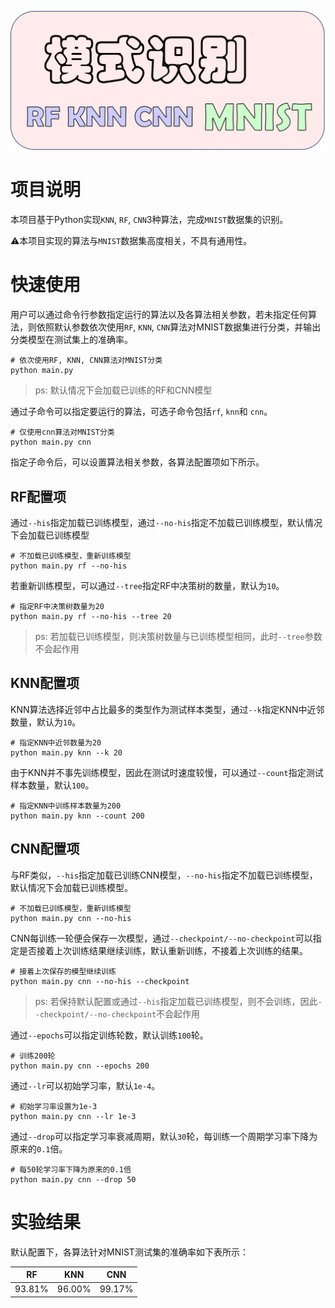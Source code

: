 ![模式识别.png](./logo.png)


# 项目说明

本项目基于Python实现`KNN`, `RF`, `CNN`3种算法，完成`MNIST`数据集的识别。

⚠️本项目实现的算法与`MNIST`数据集高度相关，不具有通用性。

# 快速使用

用户可以通过命令行参数指定运行的算法以及各算法相关参数，若未指定任何算法，则依照默认参数依次使用`RF`, `KNN`, `CNN`算法对MNIST数据集进行分类，并输出分类模型在测试集上的准确率。

    # 依次使用RF, KNN, CNN算法对MNIST分类
    python main.py

> ps: 默认情况下会加载已训练的RF和CNN模型

通过子命令可以指定要运行的算法，可选子命令包括`rf`, `knn`和 `cnn`。

    # 仅使用cnn算法对MNIST分类
    python main.py cnn

指定子命令后，可以设置算法相关参数，各算法配置项如下所示。

## RF配置项

通过`--his`指定加载已训练模型，通过`--no-his`指定不加载已训练模型，默认情况下会加载已训练模型

    # 不加载已训练模型，重新训练模型
    python main.py rf --no-his

若重新训练模型，可以通过`--tree`指定RF中决策树的数量，默认为`10`。

    # 指定RF中决策树数量为20
    python main.py rf --no-his --tree 20

> ps: 若加载已训练模型，则决策树数量与已训练模型相同，此时`--tree`参数不会起作用

## KNN配置项

KNN算法选择近邻中占比最多的类型作为测试样本类型，通过`--k`指定KNN中近邻数量，默认为`10`。

    # 指定KNN中近邻数量为20
    python main.py knn --k 20

由于KNN并不事先训练模型，因此在测试时速度较慢，可以通过`--count`指定测试样本数量，默认`100`。

    # 指定KNN中训练样本数量为200
    python main.py knn --count 200

## CNN配置项

与RF类似，`--his`指定加载已训练CNN模型，`--no-his`指定不加载已训练模型，默认情况下会加载已训练模型。

    # 不加载已训练模型，重新训练模型
    python main.py cnn --no-his

CNN每训练一轮便会保存一次模型，通过`--checkpoint/--no-checkpoint`可以指定是否接着上次训练结果继续训练，默认重新训练，不接着上次训练的结果。

    # 接着上次保存的模型继续训练
    python main.py cnn --no-his --checkpoint

> ps: 若保持默认配置或通过`--his`指定加载已训练模型，则不会训练，因此`--checkpoint/--no-checkpoint`不会起作用

通过`--epochs`可以指定训练轮数，默认训练`100`轮。

    # 训练200轮
    python main.py cnn --epochs 200

通过`--lr`可以初始学习率，默认`1e-4`。

    # 初始学习率设置为1e-3
    python main.py cnn --lr 1e-3

通过`--drop`可以指定学习率衰减周期，默认`30`轮，每训练一个周期学习率下降为原来的`0.1`倍。

    # 每50轮学习率下降为原来的0.1倍
    python main.py cnn --drop 50

# 实验结果

默认配置下，各算法针对MNIST测试集的准确率如下表所示：

| RF     | KNN    | CNN    |
| ------ | ------ | ------ |
| 93.81% | 96.00% | 99.17% |


